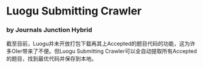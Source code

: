 # Luogu Submitting Crawler
### by Journals Junction Hybrid
截至目前，Luogu并未开放打包下载再其上Accepted的题目代码的功能，这为许多OIer带来了不便。但Luogu Submitting Crawler可以全自动提取所有Accepted的题目，找到最优代码并保存到本地。
